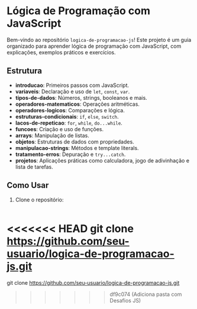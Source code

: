 # Lógica de Programação com JavaScript

Bem-vindo ao repositório `logica-de-programacao-js`! Este projeto é um guia organizado para aprender lógica de programação com JavaScript, com explicações, exemplos práticos e exercícios.

## Estrutura

- **introducao**: Primeiros passos com JavaScript.
- **variaveis**: Declaração e uso de `let`, `const`, `var`.
- **tipos-de-dados**: Números, strings, booleanos e mais.
- **operadores-matematicos**: Operações aritméticas.
- **operadores-logicos**: Comparações e lógica.
- **estruturas-condicionais**: `if`, `else`, `switch`.
- **lacos-de-repeticao**: `for`, `while`, `do...while`.
- **funcoes**: Criação e uso de funções.
- **arrays**: Manipulação de listas.
- **objetos**: Estruturas de dados com propriedades.
- **manipulacao-strings**: Métodos e template literals.
- **tratamento-erros**: Depuração e `try...catch`.
- **projetos**: Aplicações práticas como calculadora, jogo de adivinhação e lista de tarefas.

## Como Usar

1. Clone o repositório:
   ```bash
<<<<<<< HEAD
   git clone https://github.com/seu-usuario/logica-de-programacao-js.git
=======
   git clone https://github.com/seu-usuario/logica-de-programacao-js.git
>>>>>>> df9c074 (Adiciona pasta com Desafios JS)
